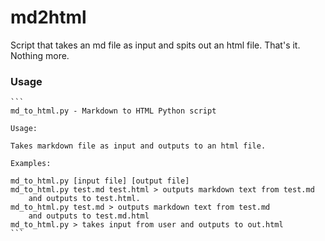 # md2html

Script that takes an md file as input and spits out an html file. That's it. Nothing more.

### Usage
    
    ```
    md_to_html.py - Markdown to HTML Python script

    Usage:

    Takes markdown file as input and outputs to an html file.

    Examples:

    md_to_html.py [input file] [output file]
    md_to_html.py test.md test.html > outputs markdown text from test.md
        and outputs to test.html.
    md_to_html.py test.md > outputs markdown text from test.md
        and outputs to test.md.html
    md_to_html.py > takes input from user and outputs to out.html
    ```


